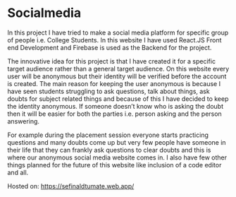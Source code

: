 # Socialmedia
In this project I have tried to make a social media platform for specific group of people i.e. College Students. In this website I have used React.JS Front end Development and Firebase is used as the Backend for the project.

The innovative idea for this project is that I have created it for a specific target audience rather than a general target audience. On this website every user will be anonymous but their identity will be verified before the account is created. The main reason for keeping the user anonymous is because I have seen students struggling to ask questions, talk about things, ask doubts for subject related things and because of this I have decided to keep the identity anonymous. If someone doesn’t know who is asking the doubt then it will be easier for both the parties i.e. person asking and the person answering.

For example during the placement session everyone starts practicing questions and many doubts come up but very few people have someone in their life that they can frankly ask questions to clear doubts and this is where our anonymous social media website comes in. I also have few other things planned for the future of this website like inclusion of a code editor and all.

Hosted on: https://sefinaldtumate.web.app/
